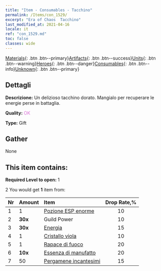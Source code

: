 ```yaml
---
title: "Item - Consumables - Tacchino"
permalink: /Items/con_1529/
excerpt: "Era of Chaos  Tacchino"
last_modified_at: 2021-04-16
locale: it
ref: "con_1529.md"
toc: false
classes: wide
---
```

 [Materials](/it/Items/){: .btn .btn--primary}[Artifacts](/it/Items/Artifacts/){: .btn .btn--success}[Units](/it/Items/Units/){: .btn .btn--warning}[Heroes](/it/Items/Heroes/){: .btn .btn--danger}[Consumables](/it/Items/Consumables/){: .btn .btn--info}[Unknown](/it/Items/Unknown/){: .btn .btn--primary}

## Dettagli
 **Descrizione:** Un delizioso tacchino dorato. Mangialo per recuperare le energie perse in battaglia.

 **Quality:** <span style="color: #DA70D6">OK</span>

 **Type:** Gift

## Gather

  None

## This item contains:

 **Required Level to open:** 1

 2 You would get **1** item  from:

  | Nr | Amount |     Item    | Drop Rate,% |
  |:---|:-------|:------------|:---------:|
  | 1 | 1 | [Pozione ESP enorme](/it/Items/con_703/) | 10 | 
  | 2 |  **30x** | Guild Power | 10 | 
  | 3 |  **30x** | [Energia](/it/Items/con_900/) | 15 | 
  | 4 | 1 | [Cristallo viola](/it/Items/con_720/) | 10 | 
  | 5 | 1 | [Rapace di fuoco](/it/Items/unt_268/) | 20 | 
  | 6 |  **10x** | [Essenza di manufatto](/it/Items/con_905/) | 20 | 
  | 7 | 50 | [Pergamene incantesimi](/it/Items/con_694/) | 15 | 
